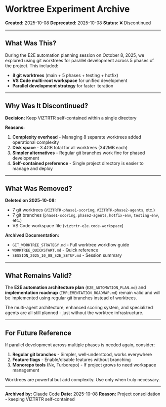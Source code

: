 # Worktree Experiment Archive

**Created:** 2025-10-08
**Deprecated:** 2025-10-08
**Status:** ❌ Discontinued

---

## What Was This?

During the E2E automation planning session on October 8, 2025, we explored using git worktrees for parallel development across 5 phases of the project. This included:

- **8 git worktrees** (main + 5 phases + testing + hotfix)
- **VS Code multi-root workspace** for unified development
- **Parallel development strategy** for faster iteration

---

## Why Was It Discontinued?

**Decision:** Keep VIZTRTR self-contained within a single directory

**Reasons:**
1. **Complexity overhead** - Managing 8 separate worktrees added operational complexity
2. **Disk space** - 3.4GB total for all worktrees (342MB each)
3. **Simpler alternatives** - Regular git branches work fine for phased development
4. **Self-contained preference** - Single project directory is easier to manage and deploy

---

## What Was Removed?

**Deleted on 2025-10-08:**
- 7 git worktrees (`VIZTRTR-phase1-scoring`, `VIZTRTR-phase2-agents`, etc.)
- 7 git branches (`phase1-scoring`, `phase2-agents`, `hotfix-env`, `testing-env`, etc.)
- VS Code workspace file (`viztrtr-e2e.code-workspace`)

**Archived Documentation:**
- `GIT_WORKTREE_STRATEGY.md` - Full worktree workflow guide
- `WORKTREE_QUICKSTART.md` - Quick reference
- `SESSION_2025_10_08_E2E_SETUP.md` - Session summary

---

## What Remains Valid?

The **E2E automation architecture plan** (`E2E_AUTOMATION_PLAN.md`) and **implementation roadmap** (`IMPLEMENTATION_ROADMAP.md`) remain valid and will be implemented using regular git branches instead of worktrees.

The multi-agent architecture, enhanced scoring system, and specialized agents are all still planned - just without the worktree infrastructure.

---

## For Future Reference

If parallel development across multiple phases is needed again, consider:

1. **Regular git branches** - Simpler, well-understood, works everywhere
2. **Feature flags** - Enable/disable features without branching
3. **Monorepo tools** (Nx, Turborepo) - If project grows to need workspace management

Worktrees are powerful but add complexity. Use only when truly necessary.

---

**Archived by:** Claude Code
**Date:** 2025-10-08
**Reason:** Project consolidation - keeping VIZTRTR self-contained
